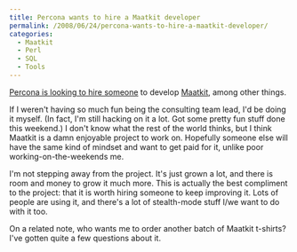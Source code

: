 ```yaml
---
title: Percona wants to hire a Maatkit developer
permalink: /2008/06/24/percona-wants-to-hire-a-maatkit-developer/
categories:
  - Maatkit
  - Perl
  - SQL
  - Tools
---
```

[Percona is looking to hire someone][1] to develop [Maatkit][2], among other things.

If I weren't having so much fun being the consulting team lead, I'd be doing it myself. (In fact, I'm still hacking on it a lot. Got some pretty fun stuff done this weekend.) I don't know what the rest of the world thinks, but I think Maatkit is a damn enjoyable project to work on. Hopefully someone else will have the same kind of mindset and want to get paid for it, unlike poor working-on-the-weekends me.

I'm not stepping away from the project. It's just grown a lot, and there is room and money to grow it much more. This is actually the best compliment to the project: that it is worth hiring someone to keep improving it. Lots of people are using it, and there's a lot of stealth-mode stuff I/we want to do with it too.

On a related note, who wants me to order another batch of Maatkit t-shirts? I've gotten quite a few questions about it.

 [1]: http://www.mysqlperformanceblog.com/2008/06/24/percona-is-looking-for-a-perl-and-python-expert/
 [2]: http://www.maatkit.org/
